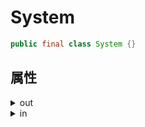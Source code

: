 # System

```java
public final class System {}
```

## 属性

<details><summary>out</summary>

```java
public static final PrintStream out = null;
```

</details>

<details><summary>in</summary>

```java
public static final InputStream in = null;
```

</details>
